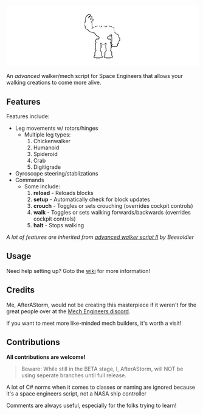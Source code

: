 ![Mech Engineers](https://raw.githubusercontent.com/AfterAStorm/MechControl/refs/heads/master/Images/mech-animation-compressed.gif)

An *advanced* walker/mech script for Space Engineers that allows your walking creations to come more alive.

## Features

Features include:

* Leg movements w/ rotors/hinges
  * Multiple leg types:
     1. Chickenwalker
     2. Humanoid
     3. Spideroid
     4. Crab
     5. Digitigrade
* Gyroscope steering/stablizations
* Commands
  * Some include:
      1. **reload** - Reloads blocks
      2. **setup** - Automatically check for block updates
      3. **crouch** - Toggles or sets crouching (overrides cockpit controls)
      4. **walk** - Toggles or sets walking forwards/backwards (overrides cockpit controls)
      5. **halt** - Stops walking

*A lot of features are inherited from [advanced walker script II](https://steamcommunity.com/sharedfiles/filedetails/?id=2639931038) by Beesoldier*

## Usage

Need help setting up? Goto the [wiki](https://github.com/AfterAStorm/MechControl/wiki) for more information!

## Credits

Me, AfterAStorm, would not be creating this masterpiece if it weren't for the great people over at the [Mech Engineers discord](https://discord.gg/xYA3NPAhqf).

If you want to meet more like-minded mech builders, it's worth a visit!

## Contributions

**All contributions are welcome!**

> Beware: While still in the BETA stage, I, AfterAStorm, will NOT be using seperate branches until full release.

A lot of C# norms when it comes to classes or naming are ignored because it's a space engineers script, not a NASA ship controller

Comments are always useful, especially for the folks trying to learn!
